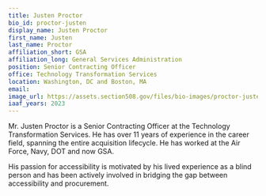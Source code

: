 ```yaml
---
title: Justen Proctor
bio_id: proctor-justen
display_name: Justen Proctor
first_name: Justen 
last_name: Proctor
affiliation_short: GSA
affiliation_long: General Services Administration
position: Senior Contracting Officer 
office: Technology Transformation Services 
location: Washington, DC and Boston, MA
email: 
image_url: https://assets.section508.gov/files/bio-images/proctor-justen.jpg
iaaf_years: 2023
---
```

Mr. Justen Proctor is a Senior Contracting Officer at the Technology Transformation Services.  He has over 11 years of experience in the career field, spanning the entire acquisition lifecycle.  He has worked at the Air Force, Navy, DOT and now GSA.  

His passion for accessibility is motivated by his lived experience as a blind person and has been actively involved in bridging the gap between accessibility and procurement.
